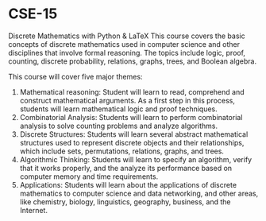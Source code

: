 # CSE-15
Discrete Mathematics with Python &amp; LaTeX
This course covers the basic concepts of discrete mathematics used in computer
science and other disciplines that involve formal reasoning. The topics include
logic, proof, counting, discrete probability, relations, graphs, trees, and Boolean
algebra.

This course will cover five major themes: <br />
1. Mathematical reasoning: Student will learn to read, comprehend and construct
mathematical arguments. As a first step in this process, students will learn
mathematical logic and proof techniques.<br />
2. Combinatorial Analysis: Students will learn to perform combinatorial analysis
to solve counting problems and analyze algorithms.<br />
3. Discrete Structures: Students will learn several abstract mathematical structures
used to represent discrete objects and their relationships, which include sets,
permutations, relations, graphs, and trees.<br />
4. Algorithmic Thinking: Students will learn to specify an algorithm, verify that it
works properly, and the analyze its performance based on computer memory and
time requirements.<br />
5. Applications: Students will learn about the applications of discrete mathematics
to computer science and data networking, and other areas, like chemistry,
biology, linguistics, geography, business, and the Internet.

